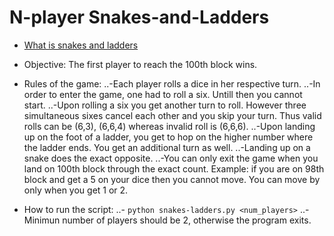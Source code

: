 # N-player Snakes-and-Ladders
* [What is snakes and ladders](https://en.wikipedia.org/wiki/Snakes_and_Ladders)
* Objective: The first player to reach the 100th block wins.
* Rules of the game:
..-Each player rolls a dice in her respective turn.
..-In order to enter the game, one had to roll a six. Untill then you cannot start.
..-Upon rolling a six you get another turn to roll. However three simultaneous sixes cancel each other and you skip your turn. Thus valid rolls can be (6,3), (6,6,4) whereas invalid roll is (6,6,6).
..-Upon landing up on the foot of a ladder, you get to hop on the higher number where the ladder ends. You get an additional turn as well.
..-Landing up on a snake does the exact opposite.
..-You can only exit the game when you land on 100th block through the exact count. Example: if you are on 98th block and get a 5 on your dice then you cannot move. You can move by only when you get 1 or 2.

* How to run the script:
..- ```python snakes-ladders.py <num_players>```
..- Minimun number of players should be 2, otherwise the program exits.
